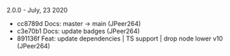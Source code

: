 2.0.0 - July, 23 2020

* cc8789d Docs: master -> main (JPeer264)
* c3e70b1 Docs: update badges (JPeer264)
* 891136f Feat: update dependencies | TS support | drop node lower v10 (JPeer264)

